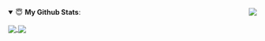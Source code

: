 <img align="right" src="https://visitor-badge.glitch.me/badge?page_id=dh482" />
<details open>
 <summary> 😇 <b>My Github Stats</b>: </summary>
 <br/>
 <a href="https://github.com/anuraghazra/github-readme-stats" title="Github Stars">
  <img align="center" src="https://github-readme-stats.vercel.app/api?username=dg482&count_private=true&hide=issues&line_height=24" />
 </a>
 <a href="https://github.com/anuraghazra/github-readme-stats" title="Tops Language">
  <img align="center" src="https://github-readme-stats.vercel.app/api/top-langs/?username=dg482&layout=compact" />
 </a>
</details>
